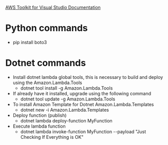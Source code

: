 [AWS Toolkit for Visual Studio Documentation](https://docs.aws.amazon.com/aws-toolkit-visual-studio/index.html)

# Python commands

- pip install boto3

# Dotnet commands

- Install dotnet lambda global tools, this is necessary to build and deploy using the Amazon.Lambda.Tools
  - dotnet tool install -g Amazon.Lambda.Tools
- If already have it installed, upgrade using the following command
  - dotnet tool update -g Amazon.Lambda.Tools
- To install Amazon Template for Dotnet Amazon.Lambda.Templates
  - dotnet new -i Amazon.Lambda.Templates
- Deploy function (publish)
  - dotnet lambda deploy-function MyFunction
- Execute lambda function
  - dotnet lambda invoke-function MyFunction --payload "Just Checking If Everything is OK"
